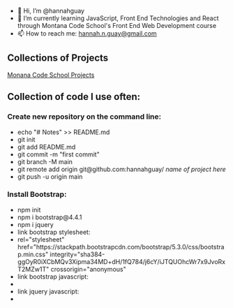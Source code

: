 - 👋 Hi, I’m @hannahguay
- 🌱 I’m currently learning JavaScript, Front End Technologies and React through Montana Code School's Front End Web Development course
- 📫 How to reach me: hannah.n.guay@gmail.com

<h2>Collections of Projects</h2>
<a href="https://github.com/hannahguay?tab=repositories&q=Week&type=&language=&sort=">Monana Code School Projects</a>

<h2>Collection of code I use often:</h2>
<h3>Create new repository on the command line:</h3>
<ul>
  <li>echo "# Notes" >> README.md</li>
  <li>git init</li>
  <li>git add README.md</li>
  <li>git commit -m "first commit"</li>
  <li>git branch -M main</li>
  <li>git remote add origin git@github.com:hannahguay/ <em>name of project here</em></li>
  <li>git push -u origin main</li>
</ul>

<h3>Install Bootstrap:</h3>
<ul>
  <li>npm init</li>
  <li>npm i bootstrap@4.4.1</li>
  <li>npm i jquery</li>
  <li>link bootstrap stylesheet:</li>
  <li>rel="stylesheet" href="https://stackpath.bootstrapcdn.com/bootstrap/5.3.0/css/bootstrap.min.css" integrity="sha384-ggOyR0iXCbMQv3Xipma34MD+dH/1fQ784/j6cY/iJTQUOhcWr7x9JvoRxT2MZw1T" crossorigin="anonymous" </li>
  <li>link bootstrap javascript:</li>
  <li> <script src="node_modules/bootstrap/dist/js/bootstrap.bundle.js"></script> </li>
  <li>link jquery javascript:</li>
  <li> <script src="node_modules/jquery/dist/jquery.js"></script> </li>
 
</ul>

